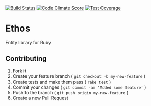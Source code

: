 [![Build Status](https://travis-ci.org/Erol/ethos.svg?branch=master)](https://travis-ci.org/Erol/ethos)
[![Code Climate Score](http://img.shields.io/codeclimate/github/Erol/ethos.svg?style=flat)](https://codeclimate.com/github/Erol/ethos)
[![Test Coverage](https://codeclimate.com/github/Erol/ethos/badges/coverage.svg)](https://codeclimate.com/github/Erol/ethos)

# Ethos

Entity library for Ruby

## Contributing

1. Fork it
2. Create your feature branch ( `git checkout -b my-new-feature` )
3. Create tests and make them pass ( `rake test` )
4. Commit your changes ( `git commit -am 'Added some feature'` )
5. Push to the branch ( `git push origin my-new-feature` )
6. Create a new Pull Request
